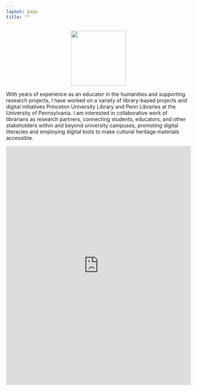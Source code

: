 ```yaml
---
layout: page
title: "" 
---
```


<p align="center">
  <img width="150" src="https://github.com/evandttr/evandttr.github.io/assets/120140116/fe656ec6-a055-4251-b8b7-0cb9cdabc06f">
</p>

With years of experience as an educator in the humanities and supporting research projects, I have worked on a variety of library-based projects and digital initiatives Princeton University Library and Penn Libraries at the University of Pennsylvania. I am interested in collaborative work of librarians as research partners, connecting students, educators, and other stakeholders within and beyond university campuses, promoting digital literacies and employing digital tools to make cultural heritage materials accessible. 

<iframe src='https://cdn.knightlab.com/libs/timeline3/latest/embed/index.html?source=1CvOjdztrLzGUkgKLPuUURAUBb_qy4ZypPO8sJBO71Sg&font=Default&lang=en&initial_zoom=2&height=650' width='100%' height='650' webkitallowfullscreen mozallowfullscreen allowfullscreen frameborder='0'></iframe>
